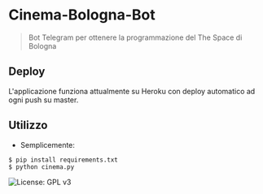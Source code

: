 # Cinema-Bologna-Bot

> Bot Telegram per ottenere la programmazione del The Space di Bologna

## Deploy

L'applicazione funziona attualmente su Heroku con deploy automatico ad ogni push su master.

## Utilizzo

- Semplicemente: 
```shell
$ pip install requirements.txt
$ python cinema.py
```




![License: GPL v3](https://img.shields.io/badge/License-GPLv3-blue.svg)